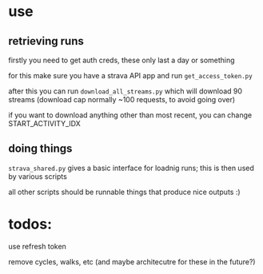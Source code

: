 # use

## retrieving runs

firstly you need to get auth creds, these only last a day or something

for this make sure you have a strava API app and run `get_access_token.py`

after this you can run `download_all_streams.py` which will download 90 streams
(download cap normally ~100 requests, to avoid going over)

if you want to download anything other than most recent, you can change START_ACTIVITY_IDX

## doing things

`strava_shared.py` gives a basic interface for loadnig runs; this is then used by various scripts

all other scripts should be runnable things that produce nice outputs :)

# todos:

use refresh token

remove cycles, walks, etc (and maybe architecutre for these in the future?)
